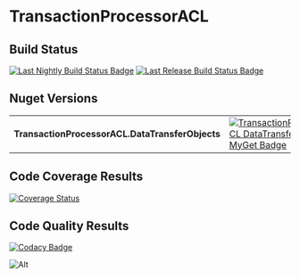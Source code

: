 # TransactionProcessorACL

## Build Status

[![Last Nightly Build Status Badge](https://github.com/TransactionProcessing/TransactionProcessorACL/workflows/Nightly%20Build/badge.svg)](https://github.com/TransactionProcessing/TransactionProcessorACL/workflows/Nightly%20Build/badge.svg)
[![Last Release Build Status Badge](https://github.com/TransactionProcessing/TransactionProcessorACL/workflows/Release/badge.svg)](https://github.com/TransactionProcessing/TransactionProcessorACL/workflows/Release/badge.svg)


## Nuget Versions
|||
| --- | --- |
| **TransactionProcessorACL.DataTransferObjects** | [![TransactionProcessorACL DataTransferObjects MyGet Badge](https://buildstats.info/myget/transactionprocessing/TransactionProcessorACL.DataTransferObjects)](https://buildstats.info/myget/transactionprocessing/TransactionProcessorACL.DataTransferObjects) |

## Code Coverage Results

[![Coverage Status](https://coveralls.io/repos/github/StuartFerguson/TransactionProcessorACL/badge.svg)](https://coveralls.io/github/StuartFerguson/TransactionProcessorACL)

## Code Quality Results

[![Codacy Badge](https://api.codacy.com/project/badge/Grade/0c614670e9e34ddba1d04c0d790fc969)](https://www.codacy.com/manual/stuart_ferguson1/TransactionProcessorACL?utm_source=github.com&amp;utm_medium=referral&amp;utm_content=TransactionProcessing/TransactionProcessorACL&amp;utm_campaign=Badge_Grade)

![Alt](https://repobeats.axiom.co/api/embed/8dba624b603ade6802426c5a037174aff11e1f2d.svg "Repobeats analytics image")

